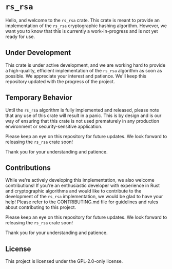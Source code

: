 # `rs_rsa`
Hello, and welcome to the `rs_rsa` crate. This crate is meant to provide an implementation of the `rs_rsa` cryptographic hashing algorithm. However, we want you to know that this is currently a work-in-progress and is not yet ready for use.

## Under Development
This crate is under active development, and we are working hard to provide a high-quality, efficient implementation of the `rs_rsa` algorithm as soon as possible. We appreciate your interest and patience. We'll keep this repository updated with the progress of the project.

## Temporary Behavior
Until the `rs_rsa` algorithm is fully implemented and released, please note that any use of this crate will result in a panic. This is by design and is our way of ensuring that this crate is not used prematurely in any production environment or security-sensitive application.

Please keep an eye on this repository for future updates. We look forward to releasing the `rs_rsa` crate soon!

Thank you for your understanding and patience.

## Contributions
While we're actively developing this implementation, we also welcome contributions! If you're an enthusiastic developer with experience in Rust and cryptographic algorithms and would like to contribute to the development of the `rs_rsa` implementation, we would be glad to have your help! Please refer to the CONTRIBUTING.md file for guidelines and rules about contributing to this project.

Please keep an eye on this repository for future updates. We look forward to releasing the `rs_rsa` crate soon!

Thank you for your understanding and patience.

## License
This project is licensed under the GPL-2.0-only license.
